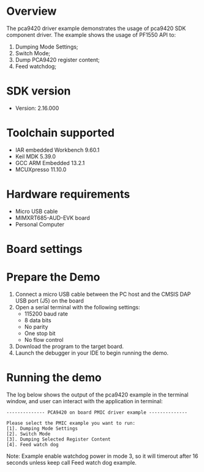 Overview
========
The pca9420 driver example demonstrates the usage of pca9420 SDK component driver.
The example shows the usage of PF1550 API to:
1. Dumping Mode Settings;
2. Switch Mode;
3. Dump PCA9420 register content;
4. Feed watchdog;

SDK version
===========
- Version: 2.16.000

Toolchain supported
===================
- IAR embedded Workbench  9.60.1
- Keil MDK  5.39.0
- GCC ARM Embedded  13.2.1
- MCUXpresso  11.10.0

Hardware requirements
=====================
- Micro USB cable
- MIMXRT685-AUD-EVK board
- Personal Computer

Board settings
==============


Prepare the Demo
================
1.  Connect a micro USB cable between the PC host and the CMSIS DAP USB port (J5) on the board
2.  Open a serial terminal with the following settings:
    - 115200 baud rate
    - 8 data bits
    - No parity
    - One stop bit
    - No flow control
3.  Download the program to the target board.
4.  Launch the debugger in your IDE to begin running the demo.

Running the demo
================
The log below shows the output of the pca9420 example in the terminal window, and user can interact with the application in terminal:
~~~~~~~~~~~~~~~~~~~~~~~~~~~~~~~~~~~
-------------- PCA9420 on board PMIC driver example --------------

Please select the PMIC example you want to run:
[1]. Dumping Mode Settings
[2]. Switch Mode
[3]. Dumping Selected Register Content
[4]. Feed watch dog
~~~~~~~~~~~~~~~~~~~~~~~~~~~~~~~~~~~
Note: Example enable watchdog power in mode 3, so it will timerout after 16 seconds unless keep call Feed watch dog example. 
